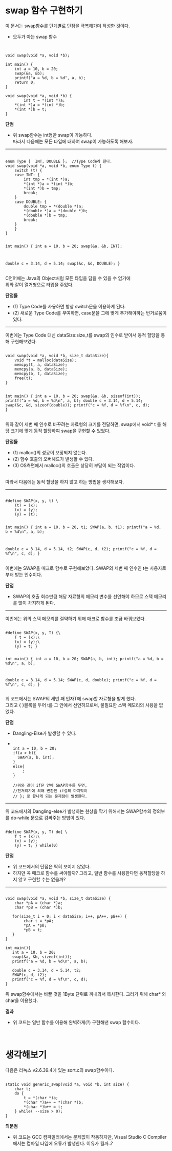 swap 함수 구현하기
=================
이 문서는 swap함수를 단계별로 단점을 극복해가며 작성한 것이다.

* 모두가 아는 swap 함수
<pre><code>

void swap(void *a, void *b);

int main() {
	int a = 10, b = 20;
	swap(&a, &b);
	printf("a = %d, b = %d", a, b);
	return 0;
}

void swap(void *a, void *b) {
        int t = *(int *)a;
	*(int *)a = *(int *)b;
	*(int *)b = t;
}
</code></pre>

__단점__

*  위 swap함수는 int형만 swap이 가능하다.   
따라서 다음에는 모든 타입에 대하여 swap이 가능하도록 해보자.
<hr/>
<pre><code>
enum Type {  INT, DOUBLE };  //Type Code라 한다.
void swap(void *a, void *b, enum Type t) {
	switch (t) {
	case INT: {
		int tmp = *(int *)a;
		*(int *)a = *(int *)b;
		*(int *)b = tmp;
		break;
	}
	case DOUBLE: {
		double tmp = *(double *)a;
		*(double *)a = *(double *)b;
		*(double *)b = tmp;
		break;
	}
	}
}

int main() {
   int a = 10, b = 20;
   swap(&a, &b, INT);
	
   double c = 3.14, d = 5.14;
   swap(&c, &d, DOUBLE);
}
</code></pre>
C언어에는 Java의 Object처럼 모든 타입을 담을 수 있을 수 없기에   
위와 같이 열거형으로 타입을 주었다.

__단점들__

* (1) Type Code를 사용하면 항상 switch문을 이용하게 된다.
* (2) 새로운 Type Code를 부여하면, case문을 그에 맞게 추가해야하는 번거로움이 있다.
<hr/>
이번에는 Type Code 대신 dataSize:size_t를 swap의   
인수로 받아서 동적 할당을 통해 구현해보았다.
<pre><code>
void swap(void *a, void *b, size_t dataSize){
    void *t = malloc(dataSize);
    memcpy(t, a, dataSize);
    memcpy(a, b, dataSize);
    memcpy(b, t, dataSize);
    free(t);
}

int main() {
	int a = 10, b = 20;
	swap(&a, &b, sizeof(int));
	printf("a = %d, b = %d\n", a, b);
	double c = 3.14, d = 5.14;
	swap(&c, &d, sizeof(double));
	printf("c = %f, d = %f\n", c, d);
}
</code></pre>
위와 같이 세번 째 인수로 바꾸려는 자료형의 크기를 전달하면,
swap에서 void* t 를 해당 크기에 맞게 동적 할당하여
swap을 구현할 수 있었다.
<br/>

__단점들__

* (1) malloc()의 성공이 보장되지 않는다.
* (2) 함수 호출의 오버헤드가 발생할 수 있다.
* (3) OS측면에서 malloc()의 호출은 상당히 부담이 되는 작업이다.
<br/>
따라서 다음에는 동적 할당을 하지 않고 하는 방법을 생각해보자.
<hr/>
<pre><code>
#define SWAP(x, y, t) \
    (t) = (x);
    (x) = (y);
    (y) = (t);

int main() {
   int a = 10, b = 20, t1;
   SWAP(a, b, t1);
   printf("a = %d, b = %d\n", a, b);
	
   double c = 3.14, d = 5.14, t2;
   SWAP(c, d, t2);
   printf("c = %f, d = %f\n", c, d);
}
</code></pre>
이번에는 SWAP을 매크로 함수로 구현해보았다.
SWAP의 세번 째 인수인 t는 사용자로부터 받는 인수이다.

__단점__

* SWAP의 호출 회수만큼 해당 자료형의 메모리 변수를 선언해야 하므로 스택 메모리를 많이 차지하게 된다. 

<hr/>
이번에는 위의 스택 메모리를 절약하기 위해 매크로 함수를 조금 바꿔보았다.
<pre><code>
#define SWAP(x, y, T) {\
	T t = (x);\
	(x) = (y);\
	(y) = t; }

int main() {
   int a = 10, b = 20;
   SWAP(a, b, int);
   printf("a = %d, b = %d\n", a, b);

   double c = 3.14, d = 5.14;
   SWAP(c, d, double);
   printf("c = %f, d = %f\n", c, d);
}
</pre></code>
위 코드에서는 SWAP의 세번 째 인자T에 swap할 자료형을 받게 했다.   
그리고 { }블록을 두어 t를 그 안에서 선언하므로써, 불필요한 스택 메모리의 사용을 없앴다.

__단점__

* Dangling-Else가 발생할 수 있다.
* <pre><code>
  int a = 10, b = 20;
  if(a > b){
    SWAP(a, b, int);
  }
  else{
      ;
  }

  //위와 같이 if문 안에 SWAP함수를 두면,
  //전처리기에 의해 변환된 if절의 마지막이
  // }; 로 끝나게 되는 문제점이 발생한다.
  </code></pre>

<hr/>
위 코드에서의 Dangling-else가 발생하는 현상을   
막기 위해서는 SWAP함수의 정의부를 do-while 문으로   
감싸주는 방법이 있다.
<pre><code>
#define SWAP(x, y, T) do{ \
    T t = (x);\
    (x) = (y);
    (y) = t; } while(0)
</code></pre>

__단점__

* 위 코드에서의 단점은 딱히 보이지 않았다. 
* 하지만 꼭 매크로 함수를 써야할까? 그리고, 일반 함수를   사용한다면 동적할당을 하지 않고 구현할 수는 없을까?
<hr/>

<pre style="width:500px"><code>
void swap(void *a, void *b, size_t dataSize) {
    char *pA = (char *)a;
    char *pB = (char *)b;
    
   for(size_t i = 0; i < dataSize; i++, pA++, pB++) {
        char t = *pA;
        *pA = *pB;
        *pB = t;
   }
}

int main(){
   int a = 10, b = 20;
   swap(&a, &b, sizeof(int));
   printf("a = %d, b = %d\n", a, b);
    
   double c = 3.14, d = 5.14, t2;
   SWAP(c, d, t2);
   printf("c = %f, d = %f\n", c, d);
}
</code></pre>

위 swap함수에서는 바꿀 것을 1Byte 단위로 꺼내와서   복사한다. 그러기 위해 char* 와 char을 이용했다.

__결과__

* 위 코드는 일반 함수를 이용해 완벽하게(?) 구현해낸 swap 함수이다.

<br/>
<h1>생각해보기</h1>
다음은 리눅스 v2.6.39.4에 있는 sort.c의 swap함수이다.
<pre><code>
static void generic_swap(void *a, void *b, int size) {
    char t;
    do {
        t = *(char *)a;
        *(char *)a++ = *(char *)b;
        *(char *)b++ = t;
    } while( --size > 0);
}
</code></pre>

__의문점__

* 위 코드는 GCC 컴파일러에서는 문제없이 작동하지만, Visual Studio C Compiler에서는 컴파일 타임에 오류가 발생한다. 이유가 뭘까..?
